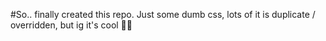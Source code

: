 #So.. finally created this repo. Just some dumb css, lots of it is duplicate / overridden, but ig it's cool 🤷‍♀️
